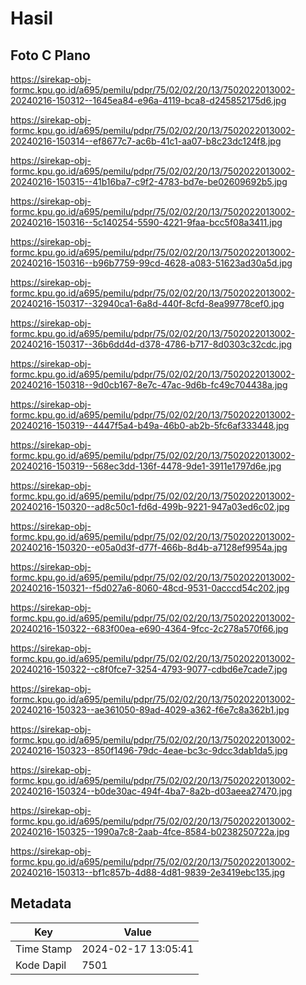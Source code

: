 # Hasil

## Foto C Plano

https://sirekap-obj-formc.kpu.go.id/a695/pemilu/pdpr/75/02/02/20/13/7502022013002-20240216-150312--1645ea84-e96a-4119-bca8-d245852175d6.jpg

https://sirekap-obj-formc.kpu.go.id/a695/pemilu/pdpr/75/02/02/20/13/7502022013002-20240216-150314--ef8677c7-ac6b-41c1-aa07-b8c23dc124f8.jpg

https://sirekap-obj-formc.kpu.go.id/a695/pemilu/pdpr/75/02/02/20/13/7502022013002-20240216-150315--41b16ba7-c9f2-4783-bd7e-be02609692b5.jpg

https://sirekap-obj-formc.kpu.go.id/a695/pemilu/pdpr/75/02/02/20/13/7502022013002-20240216-150316--5c140254-5590-4221-9faa-bcc5f08a3411.jpg

https://sirekap-obj-formc.kpu.go.id/a695/pemilu/pdpr/75/02/02/20/13/7502022013002-20240216-150316--b96b7759-99cd-4628-a083-51623ad30a5d.jpg

https://sirekap-obj-formc.kpu.go.id/a695/pemilu/pdpr/75/02/02/20/13/7502022013002-20240216-150317--32940ca1-6a8d-440f-8cfd-8ea99778cef0.jpg

https://sirekap-obj-formc.kpu.go.id/a695/pemilu/pdpr/75/02/02/20/13/7502022013002-20240216-150317--36b6dd4d-d378-4786-b717-8d0303c32cdc.jpg

https://sirekap-obj-formc.kpu.go.id/a695/pemilu/pdpr/75/02/02/20/13/7502022013002-20240216-150318--9d0cb167-8e7c-47ac-9d6b-fc49c704438a.jpg

https://sirekap-obj-formc.kpu.go.id/a695/pemilu/pdpr/75/02/02/20/13/7502022013002-20240216-150319--4447f5a4-b49a-46b0-ab2b-5fc6af333448.jpg

https://sirekap-obj-formc.kpu.go.id/a695/pemilu/pdpr/75/02/02/20/13/7502022013002-20240216-150319--568ec3dd-136f-4478-9de1-3911e1797d6e.jpg

https://sirekap-obj-formc.kpu.go.id/a695/pemilu/pdpr/75/02/02/20/13/7502022013002-20240216-150320--ad8c50c1-fd6d-499b-9221-947a03ed6c02.jpg

https://sirekap-obj-formc.kpu.go.id/a695/pemilu/pdpr/75/02/02/20/13/7502022013002-20240216-150320--e05a0d3f-d77f-466b-8d4b-a7128ef9954a.jpg

https://sirekap-obj-formc.kpu.go.id/a695/pemilu/pdpr/75/02/02/20/13/7502022013002-20240216-150321--f5d027a6-8060-48cd-9531-0acccd54c202.jpg

https://sirekap-obj-formc.kpu.go.id/a695/pemilu/pdpr/75/02/02/20/13/7502022013002-20240216-150322--683f00ea-e690-4364-9fcc-2c278a570f66.jpg

https://sirekap-obj-formc.kpu.go.id/a695/pemilu/pdpr/75/02/02/20/13/7502022013002-20240216-150322--c8f0fce7-3254-4793-9077-cdbd6e7cade7.jpg

https://sirekap-obj-formc.kpu.go.id/a695/pemilu/pdpr/75/02/02/20/13/7502022013002-20240216-150323--ae361050-89ad-4029-a362-f6e7c8a362b1.jpg

https://sirekap-obj-formc.kpu.go.id/a695/pemilu/pdpr/75/02/02/20/13/7502022013002-20240216-150323--850f1496-79dc-4eae-bc3c-9dcc3dab1da5.jpg

https://sirekap-obj-formc.kpu.go.id/a695/pemilu/pdpr/75/02/02/20/13/7502022013002-20240216-150324--b0de30ac-494f-4ba7-8a2b-d03aeea27470.jpg

https://sirekap-obj-formc.kpu.go.id/a695/pemilu/pdpr/75/02/02/20/13/7502022013002-20240216-150325--1990a7c8-2aab-4fce-8584-b0238250722a.jpg

https://sirekap-obj-formc.kpu.go.id/a695/pemilu/pdpr/75/02/02/20/13/7502022013002-20240216-150313--bf1c857b-4d88-4d81-9839-2e3419ebc135.jpg


## Metadata

| Key        | Value               |
| ---------- | ------------------- |
| Time Stamp | 2024-02-17 13:05:41 |
| Kode Dapil | 7501                |




